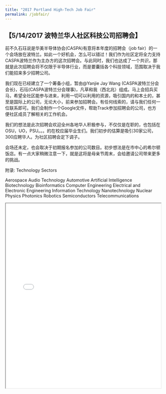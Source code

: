 ```yaml
---
title: "2017 Portland High-Tech Job Fair"
permalink: /jobfair/
---
```


## 【5/14/2017 波特兰华人社区科技公司招聘会】

前不久石珏说是华美半导体协会(CASPA)有意将本年度的招聘会（job fair）的一个会场放在波特兰。如此一个好机会，怎么可以错过！我们作为社区定将全力支持CASPA波特兰作为主办方的这次招聘会。与此同时，我们也达成了一个共识，那就是此次招聘会将不仅限于半导体行业，而是要囊括各个科技领域，范围取决于我们能招来多少招聘公司。

我们现在已经建立了一个筹备小组，暂由@Yanjie Jay Wang (CASPA波特兰分会会长)，石珏(CASPA波特兰分会理事)，凡草和我（西北兆）组成。马上会招兵买马，希望全社区能参与进来，利用一切可以利用的资源，吸引国内的和本土的，甚至是国际上的公司，无论大小，前来参加招聘会。有任何线索的，请与我们任何一位联系即可。我们会制作一个Google文件，帮助Track参加招聘会的公司，也方便社区成员了解相关的工作机会。

我们的想法是此次招聘会欢迎全州各地华人积极参与，不仅仅是在职的，也包括在OSU，UO，PSU。。。的在校应届毕业生们。我们初步的估算是吸引30家公司，300应聘华人。为社区招聘会定下调子。

会场还未定，也会取决于初期报名参加的公司数目。初步想法是在市中心的希尔顿饭店。有一点大家稍微注意一下，就是这将是母亲节周末，会给邀请公司带来更多的挑战。

附录: Technology Sectors

Aerospace
Audio Technology
Automotive
Artificial Intelligence
Biotechnology
Bioinformatics
Computer Engineering
Electrical and Electronic Engineering
Information Technology
Nanotechnology
Nuclear Physics
Photonics
Robotics
Semiconductors
Telecommunications

<iframe src="{{ site.url }}/assets/pdf/2017_CASPA_OCC_Job_Fair_V1.pdf" style="width: 100%; height: 600px"></iframe>

